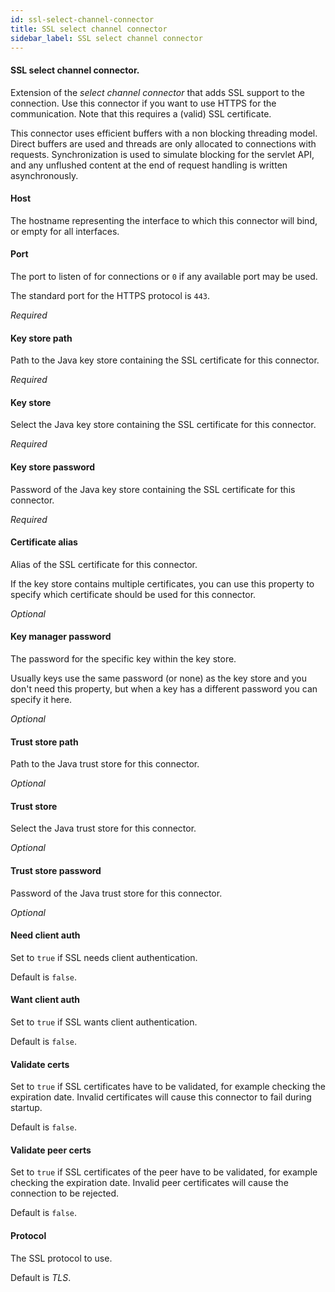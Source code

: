 ```yaml
---
id: ssl-select-channel-connector
title: SSL select channel connector
sidebar_label: SSL select channel connector
---
```

#### SSL select channel connector.

Extension of the <i>select channel connector</i> that adds SSL support to the connection. Use this connector if you want to use HTTPS for the communication. Note that this requires a (valid) SSL certificate.

This connector uses efficient buffers with a non blocking threading model. Direct buffers are used and threads are only allocated to connections with requests. Synchronization is used to simulate blocking for the servlet API, and any unflushed content at the end of request handling is written asynchronously.

#### Host
The hostname representing the interface to which this connector will bind, or empty for all interfaces.

#### Port
The port to listen of for connections or <code>0</code> if any available port may be used.

The standard port for the HTTPS protocol is <code>443</code>.

<i>Required</i>

#### Key store path
Path to the Java key store containing the SSL certificate for this connector.

<i>Required</i>

#### Key store
Select the Java key store containing the SSL certificate for this connector.

<i>Required</i>

#### Key store password
Password of the Java key store containing the SSL certificate for this connector.

<i>Required</i>

#### Certificate alias
Alias of the SSL certificate for this connector.

If the key store contains multiple certificates, you can use this property to specify which certificate should be used for this connector.

<i>Optional</i>

#### Key manager password
The password for the specific key within the key store.

Usually keys use the same password (or none) as the key store and you don't need this property, but when a key has a different password you can specify it here.

<i>Optional</i>

#### Trust store path
Path to the Java trust store for this connector.

<i>Optional</i>

#### Trust store
Select the Java trust store for this connector.

<i>Optional</i>

#### Trust store password
Password of the Java trust store for this connector.

<i>Optional</i>

#### Need client auth
Set to <code>true</code> if SSL needs client authentication.

Default is <code>false</code>.

#### Want client auth
Set to <code>true</code> if SSL wants client authentication.

Default is <code>false</code>.

#### Validate certs
Set to <code>true</code> if SSL certificates have to be validated, for example checking the expiration date. Invalid certificates will cause this connector to fail during startup.

Default is <code>false</code>.

#### Validate peer certs
Set to <code>true</code> if SSL certificates of the peer have to be validated, for example checking the expiration date. Invalid peer certificates will cause the connection to be rejected.

Default is <code>false</code>.

#### Protocol
The SSL protocol to use.

Default is <i>TLS</i>.

